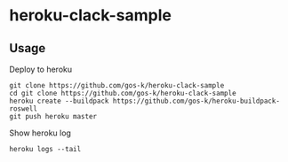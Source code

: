 # heroku-clack-sample


## Usage

Deploy to heroku

```
git clone https://github.com/gos-k/heroku-clack-sample
cd git clone https://github.com/gos-k/heroku-clack-sample
heroku create --buildpack https://github.com/gos-k/heroku-buildpack-roswell
git push heroku master
```

Show heroku log

```
heroku logs --tail
```
